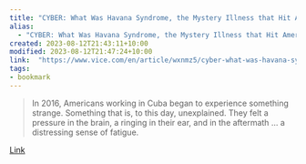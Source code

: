 ```yaml
---
title: "CYBER: What Was Havana Syndrome, the Mystery Illness that Hit American Spies?"
alias:
  - "CYBER: What Was Havana Syndrome, the Mystery Illness that Hit American Spies?"
created: 2023-08-12T21:43:11+10:00
modified: 2023-08-12T21:47:24+10:00
link:  "https://www.vice.com/en/article/wxnmz5/cyber-what-was-havana-syndrome-the-mystery-illness-that-hit-american-spies"
tags:
- bookmark
---
```


> In 2016, Americans working in Cuba began to experience something strange. Something that is, to this day, unexplained. They felt a pressure in the brain, a ringing in their ear, and in the aftermath … a distressing sense of fatigue.

[Link](https://www.vice.com/en/article/wxnmz5/cyber-what-was-havana-syndrome-the-mystery-illness-that-hit-american-spies)
